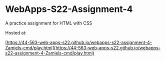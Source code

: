 # WebApps-S22-Assignment-4
A practice assignment for HTML with CSS

Hosted at:

[https://44-563-web-apps-s22.github.io/webapps-s22-assignment-4-Zamiels-cmd/play.html](https://44-563-web-apps-s22.github.io/webapps-s22-assignment-4-Zamiels-cmd/play.html)
